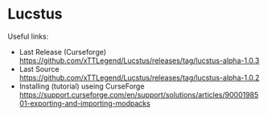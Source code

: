# Lucstus

Useful links:
- Last Release (Curseforge)
https://github.com/xTTLegend/Lucstus/releases/tag/lucstus-alpha-1.0.3
- Last Source
https://github.com/xTTLegend/Lucstus/releases/tag/lucstus-alpha-1.0.2
- Installing (tutorial) useing CurseForge
https://support.curseforge.com/en/support/solutions/articles/9000198501-exporting-and-importing-modpacks
